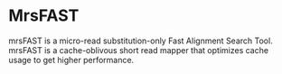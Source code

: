# MrsFAST

mrsFAST is a micro-read substitution-only Fast Alignment Search Tool. mrsFAST is a cache-oblivous short read mapper that optimizes cache usage to get higher performance.
